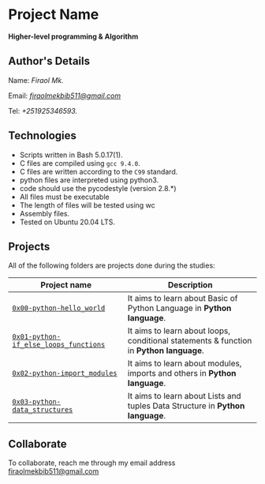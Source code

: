 # Project Name
**Higher-level programming & Algorithm**

## Author's Details
Name: *Firaol Mk.*

Email: *firaolmekbib511@gmail.com*

Tel: *+251925346593.*

## Technologies
* Scripts written in Bash 5.0.17(1).
* C files are compiled using `gcc 9.4.0`.
* C files are written according to the `C99` standard.
* python files are interpreted using python3.
* code should use the pycodestyle (version 2.8.*)
* All files must be executable
* The length of files will be tested using wc
* Assembly files.
* Tested on Ubuntu 20.04 LTS.

## Projects
All of the following folders are projects done during the studies:

| Project name | Description |
| ------------ | ----------- |
| [`0x00-python-hello_world`](https://github.com/firacil/alx-higher_level_programming/tree/master/0x00-python-hello_world) | It aims to learn about Basic of Python Language in **Python language**.|
| [`0x01-python-if_else_loops_functions`](https://github.com/firacil/alx-higher_level_programming/tree/master/0x01-python-if_else_loops_functions) | It aims to learn about loops, conditional statements & function in **Python language**.
| [`0x02-python-import_modules`](https://github.com/firacil/alx-higher_level_programming/tree/master/0x02-python-import_modules) | It aims to learn about modules, imports and others in **Python language**.
| [`0x03-python-data_structures`](https://github.com/firacil/alx-higher_level_programming/tree/master/0x03-python-data_structures) | It aims to learn about Lists and tuples Data Structure in **Python language**.

## Collaborate

To collaborate, reach me through my email address firaolmekbib511@gmail.com
